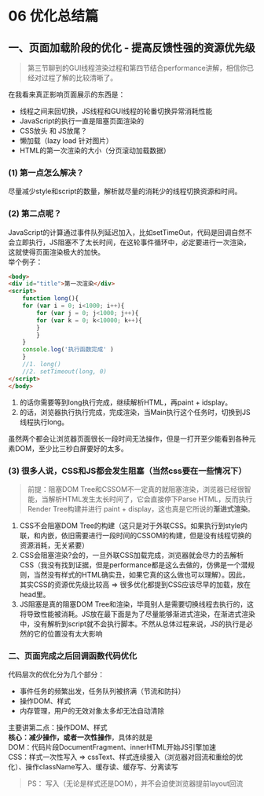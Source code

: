 # 06 优化总结篇

## **一、页面加载阶段的优化 - 提高反馈性强的资源优先级**
> 第三节聊到的GUI线程渲染过程和第四节结合performance讲解，相信你已经对过程了解的比较清晰了。

在我看来真正影响页面展示的东西是：
- 线程之间来回切换，JS线程和GUI线程的轮番切换异常消耗性能
- JavaScript的执行一直是阻塞页面渲染的
- CSS放头  和 JS放尾？
- 懒加载（lazy load 针对图片）
- HTML的第一次渲染的大小（分页滚动加载数据）
### **(1) 第一点怎么解决？**    
尽量减少style和script的数量，解析就尽量的消耗少的线程切换资源和时间。

### **(2) 第二点呢？**
JavaScript的计算通过事件队列延迟加入，比如setTimeOut，代码是回调自然不会立即执行，JS阻塞不了太长时间，在这轮事件循环中，必定要进行一次渲染，这就使得页面渲染极大的加快。        
举个例子：
```html
<body>
<div id="title">第一次渲染</div>
<script>
    function long(){
    for (var i = 0; i<1000; i++){
        for (var j = 0; j<1000; j++){
        for (var k = 0; k<10000; k++){
        }
        } 
    }
    console.log('执行函数完成' )
    }
    //1. long()
    //2. setTimeout(long, 0)
</script>
</body>
```
1. 的话你需要等到long执行完成，继续解析HTML，再paint + idsplay。
2. 的话，浏览器执行执行完成，完成渲染，当Main执行这个任务时，切换到JS线程执行long。

虽然两个都会让浏览器页面很长一段时间无法操作，但是一打开至少能看到各种元素DOM，至少比三秒白屏要好的太多。

### **(3) 很多人说，CSS和JS都会发生阻塞（当然css要在一些情况下）**
> 前提：阻塞DOM Tree和CSSOM不一定真的就阻塞渲染，浏览器已经很智能，当解析HTML发生太长时间了，它会直接停下Parse HTML，反而执行Render Tree构建并进行 paint + display，这也真是它所说的**渐进式渲染**。

1. CSS不会阻塞DOM Tree的构建（这只是对于外联CSS。如果执行到style内联，和内嵌，依旧需要进行一段时间的CSSOM的构建，但是没有线程切换的资源消耗，无关紧要）
2. CSS会阻塞渲染?会的，一旦外联CSS加载完成，浏览器就会尽力的去解析CSS（我没有找到证据，但是performance都是这么去做的，仿佛是一个潜规则，当然没有样式的HTML确实丑，如果它真的这么做也可以理解）。因此，其实CSS的资源优先级比较高 => 很多优化都提到CSS应该尽早的加载，放在head里。
3. JS阻塞是真的阻塞DOM Tree和渲染，毕竟别人是需要切换线程去执行的，这将导致性能被消耗。JS放在最下面是为了尽量能够渐进式渲染，在渐进式渲染中，没有解析到script就不会执行脚本。不然从总体过程来说，JS的执行是必然的它的位置没有太大影响

### **二、页面完成之后回调函数代码优化**
代码层次的优化分为几个部分：
- 事件任务的频繁出发，任务队列被挤满（节流和防抖）
- 操作DOM、样式
- 内存管理，用户的无效对象太多却无法自动清除

主要讲第二点：操作DOM、样式     
**核心：减少操作，或者一次性操作**，具体的就是     
DOM：代码片段DocumentFragment、innerHTML开始JS引擎加速      
CSS：样式一次性写入 => cssText、样式连续接入（浏览器对回流和重绘的优化）、操作className写入、缓存读、缓存写、分离读写

> PS： 写入（无论是样式还是DOM），并不会迫使浏览器提前layout回流